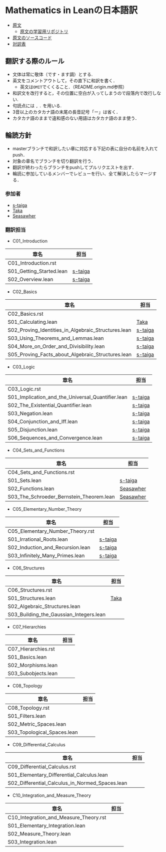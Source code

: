 # Mathematics in Leanの日本語訳
* [原文](https://leanprover-community.github.io/mathematics_in_lean/index.html)
  * [原文の学習用リポジトリ](https://github.com/leanprover-community/mathematics_in_lean)
* [原文のソースコード](https://github.com/avigad/mathematics_in_lean_source)
* [対訳表]()

## 翻訳する際のルール

* 文体は常に敬体（です・ます調）とする.
* 英文をコメントアウトして，その直下に和訳を書く．
  * 英文は`OMIT`でくくること．（README.origin.md参照）
* 和訳文を改行すると，その位置に空白が入ってしまうので段落内で改行しない.
* 句読点には `,` `.` を用いる.
* 3音以上のカタカナ語の末尾の長音記号「ー」は省く．
* カタカナ語のままで違和感のない用語はカタカナ語のまま使う．

## 輪読方針

* masterブランチで和訳したい章に対応する下記の表に自分の名前を入れてpush．
* 対象の章名でブランチを切り翻訳を行う．
* 翻訳が終わったらブランチをpushしてプルリクエストを出す．
* 輪読に参加しているメンバーでレビューを行い、全て解決したらマージする．

### 参加者

* [s-taiga](https://github.com/s-taiga)
* [Taka](https://github.com/Taka0007)
* [Seasawher](https://github.com/Seasawher)

### 翻訳担当

* C01_Introduction

| 章名 | 担当 |
| --- | --- |
| C01_Introduction.rst | |
| S01_Getting_Started.lean | [s-taiga](https://github.com/s-taiga) |
| S02_Overview.lean | [s-taiga](https://github.com/s-taiga) |

* C02_Basics

| 章名 | 担当 |
| --- | --- |
| C02_Basics.rst | |
| S01_Calculating.lean | [Taka](https://github.com/Taka0007) |
| S02_Proving_Identities_in_Algebraic_Structures.lean | [s-taiga](https://github.com/s-taiga) |
| S03_Using_Theorems_and_Lemmas.lean | [s-taiga](https://github.com/s-taiga) |
| S04_More_on_Order_and_Divisibility.lean | [s-taiga](https://github.com/s-taiga) |
| S05_Proving_Facts_about_Algebraic_Structures.lean | [s-taiga](https://github.com/s-taiga) |

* C03_Logic

| 章名 | 担当 |
| --- | --- |
| C03_Logic.rst ||
| S01_Implication_and_the_Universal_Quantifier.lean | [s-taiga](https://github.com/s-taiga) |
| S02_The_Existential_Quantifier.lean | [s-taiga](https://github.com/s-taiga) |
| S03_Negation.lean | [s-taiga](https://github.com/s-taiga) |
| S04_Conjunction_and_Iff.lean | [s-taiga](https://github.com/s-taiga) |
| S05_Disjunction.lean | [s-taiga](https://github.com/s-taiga) |
| S06_Sequences_and_Convergence.lean | [s-taiga](https://github.com/s-taiga) |

* C04_Sets_and_Functions

| 章名 | 担当 |
| --- | --- |
| C04_Sets_and_Functions.rst ||
| S01_Sets.lean | [s-taiga](https://github.com/s-taiga) |
| S02_Functions.lean | [Seasawher](https://github.com/Seasawher) |
| S03_The_Schroeder_Bernstein_Theorem.lean | [Seasawher](https://github.com/Seasawher) |

* C05_Elementary_Number_Theory

| 章名 | 担当 |
| --- | --- |
| C05_Elementary_Number_Theory.rst ||
| S01_Irrational_Roots.lean | [s-taiga](https://github.com/s-taiga) |
| S02_Induction_and_Recursion.lean | [s-taiga](https://github.com/s-taiga) |
| S03_Infinitely_Many_Primes.lean | [s-taiga](https://github.com/s-taiga)  |

* C06_Structures

| 章名 | 担当 |
| --- | --- |
| C06_Structures.rst ||
| S01_Structures.lean |[Taka](https://github.com/Taka0007)|
| S02_Algebraic_Structures.lean || [s-taiga](https://github.com/s-taiga) 
| S03_Building_the_Gaussian_Integers.lean ||

* C07_Hierarchies

| 章名 | 担当 |
| --- | --- |
| C07_Hierarchies.rst ||
| S01_Basics.lean ||
| S02_Morphisms.lean ||
| S03_Subobjects.lean ||

* C08_Topology

| 章名 | 担当 |
| --- | --- |
| C08_Topology.rst ||
| S01_Filters.lean ||
| S02_Metric_Spaces.lean ||
| S03_Topological_Spaces.lean ||

* C09_Differential_Calculus

| 章名 | 担当 |
| --- | --- |
| C09_Differential_Calculus.rst ||
| S01_Elementary_Differential_Calculus.lean ||
| S02_Differential_Calculus_in_Normed_Spaces.lean ||

* C10_Integration_and_Measure_Theory

| 章名 | 担当 |
| --- | --- |
| C10_Integration_and_Measure_Theory.rst ||
| S01_Elementary_Integration.lean ||
| S02_Measure_Theory.lean ||
| S03_Integration.lean ||
